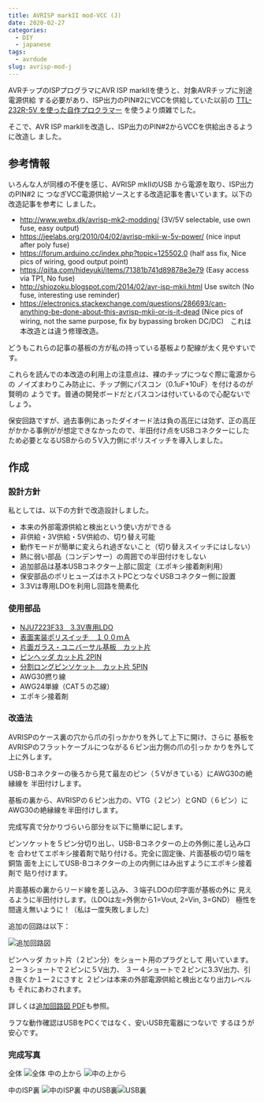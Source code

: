 ```yaml
---
title: AVRISP markII mod-VCC (J)
date: 2020-02-27
categories:
  - DIY
  - japanese
tags:
  - avrdude
slug: avrisp-mod-j
---
```


AVRチップのISPプログラマにAVR ISP markIIを使うと、対象AVRチップに別途電源供給
する必要があり、ISP出力のPIN#2にVCCを供給していた以前の
[TTL-232R-5V を使った自作プロクラマー](https://github.com/osamuaoki/avrdude-friend)
を使うより煩雑でした。

そこで、AVR ISP markIIを改造し、ISP出力のPIN#2からVCCを供給出きるように改造し
ました。


## 参考情報

いろんな人が同様の不便を感じ、AVRISP mkIIのUSB から電源を取り、ISP出力のPIN#2 に
つなぎVCC電源供給ソースとする改造記事を書いています。以下の改造記事を参考に
しました。

* http://www.webx.dk/avrisp-mk2-modding/ (3V/5V selectable, use own fuse, easy output)
* https://jeelabs.org/2010/04/02/avrisp-mkii-w-5v-power/ (nice input after poly fuse)
* https://forum.arduino.cc/index.php?topic=125502.0 (half ass fix, Nice pics of
  wiring, good output point)
* https://qiita.com/hideyuki/items/71381b741d89878e3e79 (Easy access via TP1, No fuse)
* http://shiozoku.blogspot.com/2014/02/avr-isp-mkii.html Use switch (No fuse,
  interesting use reminder)
* https://electronics.stackexchange.com/questions/286693/can-anything-be-done-about-this-avrisp-mkii-or-is-it-dead
  (Nice pics of wiring, not the same purpose, fix by bypassing broken
  DC/DC)　これは本改造とは違う修理改造。

どうもこれらの記事の基板の方が私の持っている基板より配線が太く見やすいです。

これらを読んでの本改造の利用上の注意点は、裸のチップにつなぐ際に電源からの
ノイズまわりこみ防止に、チップ側にパスコン（0.1uF+10uF）を付けるのが賢明の
ようです。普通の開発ボードだとパスコンは付いているので心配ないでしょう。

保安回路ですが、過去事例にあったダイオード法は負の高圧には効ず、正の高圧
がかかる事例がが想定できなかったので、半田付け点をUSBコネクターにした
ため必要となるUSBからの５V入力側にポリスイッチを導入しました。

## 作成

### 設計方針

私としては、以下の方針で改造設計しました。

* 本来の外部電源供給と検出という使い方ができる
* 非供給・3V供給・5V供給の、切り替え可能
* 動作モードが簡単に変えられ過ぎないこと（切り替えスイッチにはしない）
* 熱に弱い部品（コンデンサー）の周囲での半田付けをしない
* 追加部品は基本USBコネクター上部に固定（エポキシ接着剤利用）
* 保安部品のポリヒューズはホストPCとつなぐUSBコネクター側に設置
* 3.3Vは専用LDOを利用し回路を簡素化

### 使用部品

* [NJU7223F33　3.3V専用LDO](http://akizukidenshi.com/catalog/g/gI-00432/)
* [表面実装ポリスイッチ　１００ｍＡ](http://akizukidenshi.com/catalog/g/gP-01316/)
* [片面ガラス・ユニバーサル基板　カット片](http://akizukidenshi.com/catalog/g/gP-00517/)
* [ピンヘッダ カット片 2PIN](http://akizukidenshi.com/catalog/g/gC-00167/)
* [分割ロングピンソケット　カット片 5PIN](http://akizukidenshi.com/catalog/g/gC-05779/)
* AWG30撚り線
* AWG24単線（CAT５の芯線）
* エポキシ接着剤


### 改造法

AVRISPのケース裏の穴から爪の引っかかりを外して上下に開け、さらに
基板をAVRISPのフラットケーブルにつながる６ピン出力側の爪の引っか
かりを外して上に外します。

USB-Bコネクターの後ろから見て最左のピン（５Vがきている）にAWG30の絶縁線を
半田付けします。

基板の裏から、AVRISPの６ピン出力の、VTG（２ピン）とGND（６ピン）に
AWG30の絶縁線を半田付けします。

完成写真で分かりづらいら部分を以下に簡単に記します。

ピンソケットを５ピン分切り出し、USB-Bコネクターの上の外側に差し込み口を
合わせてエポキシ接着剤で貼り付ける。完全に固定後、片面基板の切り端を銅箔
面を上にしてUSB-Bコネクターの上の内側にはみ出すようにエポキシ接着剤で
貼り付けます。

片面基板の裏からリード線を差し込み、３端子LDOの印字面が基板の外に
見えるように半田付けします。（LDOは左=外側から1=Vout, 2=Vin, 3=GND）
極性を間違え無いように！（私は一度失敗しました）

追加の回路は以下：

![追加回路図](/img/AVRISP2-mod.png)

ピンヘッダ カット片（２ピン分）をショート用のプラグとして
用いています。２ー３ショートで２ピンに５V出力、
３ー４ショートで２ピンに3.3V出力、引き抜くか１ー２にさすと
２ピンは本来の外部電源供給と検出となり出力レベルも
それにあわされます。

詳しくは[追加回路図 PDF](/img/AVRISP2-mod.pdf)も参照。

ラフな動作確認はUSBをPCくではなく、安いUSB充電器につないで
するほうが安心です。

### 完成写真

全体 ![全体](/img/AVRISP2-mod.jpg)
中の上から ![中の上から](/img/AVRISP2-mod-top.jpg)

中のISP裏 ![中のISP裏](/img/AVRISP2-mod-isp.jpg)
中のUSB裏![USB裏](/img/AVRISP2-mod-usb.jpg)

<!-- vim: se ai tw=79: -->
